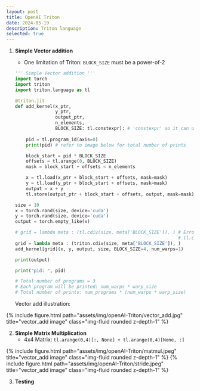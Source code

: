```yaml
---
layout: post
title: OpenAI Triton
date: 2024-05-19
description: Triton language
selected: true
---
```


1. **Simple Vector addition**
    - One limitation of Triton: `BLOCK_SIZE` must be a power-of-2

    ```python
    ''' Simple Vector addition '''
    import torch
    import triton
    import triton.language as tl

    @triton.jit
    def add_kernel(x_ptr,
                   y_ptr,
                   output_ptr,
                   n_elements,
                   BLOCK_SIZE: tl.constexpr): # 'constexpr' so it can used as a shape value. ??
        
        pid = tl.program_id(axis=0)
        print(pid) # refer to image below for total number of prints

        block_start = pid * BLOCK_SIZE
        offsets = tl.arange(0, BLOCK_SIZE)
        mask = block_start + offsets < n_elements

        x = tl.load(x_ptr + block_start + offsets, mask=mask)
        y = tl.load(y_ptr + block_start + offsets, mask=mask)
        output = x + y
        tl.store(output_ptr + block_start + offsets, output, mask=mask)

    size = 10
    x = torch.rand(size, device='cuda')
    y = torch.rand(size, device='cuda')
    output = torch.empty_like(x)

    # grid = lambda meta : (tl.cdiv(size, meta['BLOCK_SIZE']), ) # Error: cannot call @triton.jit'd outside of the scope of a kernel
                                                                 # tl.cdiv cannot be compiled outside the kernel without @triton.jit
    grid = lambda meta : (triton.cdiv(size, meta['BLOCK_SIZE']), )
    add_kernel[grid](x, y, output, size, BLOCK_SIZE=4, num_warps=1)

    print(output)

    ```
    ```python
    print("pid: ", pid)

    # Total number of programs = 3
    # Each program will be printed: num_warps * warp_size
    # Total number of prints: num_programs * (num_warps * warp_size)
    ```
    Vector add illustration:

<div class="row">
    <div class="col-sm mt-3 mt-md-0">
        {% include figure.html path="assets/img/openAI-Triton/vector_add.jpg" title="vector_add image" class="img-fluid rounded z-depth-1" %}
    </div>
</div>


2. **Simple Matrix Multiplication**
    - 4x4 Matrix: `tl.arange(0,4)[:, None] + tl.arange(0,4)[None, :]`
<div class="row">
    <div class="col-sm mt-3 mt-md-0">
        {% include figure.html path="assets/img/openAI-Triton/matmul.jpeg" title="vector_add image" class="img-fluid rounded z-depth-1" %}
        {% include figure.html path="assets/img/openAI-Triton/stride.jpeg" title="vector_add image" class="img-fluid rounded z-depth-1" %}
    </div>
</div>

3. **Testing**
